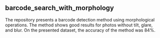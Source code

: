 ## barcode_search_with_morphology

The repository presents a barcode detection method using morphological operations. The method shows good results for photos without tilt, glare, and blur.
On the presented dataset, the accuracy of the method was 84%.
